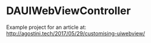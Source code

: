 # DAUIWebViewController

Example project for an article at:
http://agostini.tech/2017/05/29/customising-uiwebview/
